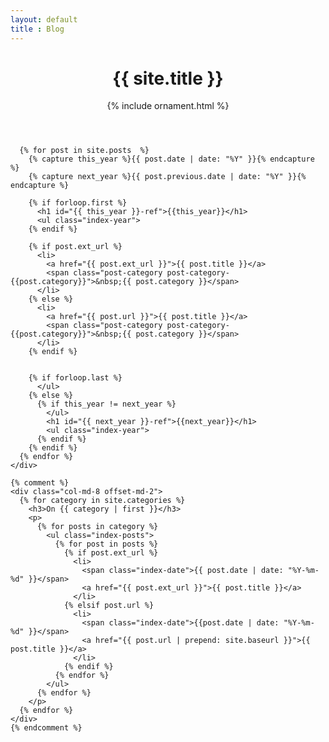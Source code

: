 ```yaml
---
layout: default
title : Blog
---
```

<div class="container main">
  <div class="row">
    <header>
      <div>
        <center><h1>{{ site.title }}</h1></center>
      </div>
      <center>
        <span class="big-ornament">{% include ornament.html %}</span>
      </center>
    </header>
  </div>

  <div class="row">
    <div class="col-md-8 offset-md-2">

      {% for post in site.posts  %}
        {% capture this_year %}{{ post.date | date: "%Y" }}{% endcapture %}
        {% capture next_year %}{{ post.previous.date | date: "%Y" }}{% endcapture %}

        {% if forloop.first %}
          <h1 id="{{ this_year }}-ref">{{this_year}}</h1>
          <ul class="index-year">
        {% endif %}

        {% if post.ext_url %}
          <li>
            <a href="{{ post.ext_url }}">{{ post.title }}</a>
            <span class="post-category post-category-{{post.category}}">&nbsp;{{ post.category }}</span>
          </li>
        {% else %}
          <li>
            <a href="{{ post.url }}">{{ post.title }}</a>
            <span class="post-category post-category-{{post.category}}">&nbsp;{{ post.category }}</span>
          </li>
        {% endif %}


        {% if forloop.last %}
          </ul>
        {% else %}
          {% if this_year != next_year %}
            </ul>
            <h1 id="{{ next_year }}-ref">{{next_year}}</h1>
            <ul class="index-year">
          {% endif %}
        {% endif %}
      {% endfor %}
    </div>

    {% comment %}
    <div class="col-md-8 offset-md-2">
      {% for category in site.categories %}
        <h3>On {{ category | first }}</h3>
        <p>
          {% for posts in category %}
            <ul class="index-posts">
              {% for post in posts %}
                {% if post.ext_url %}
                  <li>
                    <span class="index-date">{{ post.date | date: "%Y-%m-%d" }}</span>
                    <a href="{{ post.ext_url }}">{{ post.title }}</a>
                  </li>
                {% elsif post.url %}
                  <li>
                    <span class="index-date">{{post.date | date: "%Y-%m-%d" }}</span>
                    <a href="{{ post.url | prepend: site.baseurl }}">{{ post.title }}</a>
                  </li>
                {% endif %}
              {% endfor %}
            </ul>
          {% endfor %}
        </p>
      {% endfor %}
    </div>
    {% endcomment %}
    
  </div>
</div>